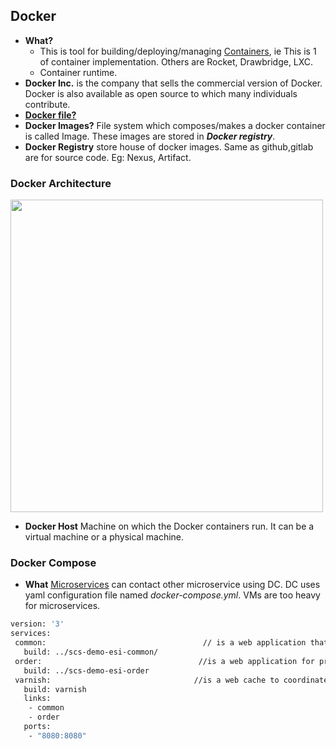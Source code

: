 ## Docker
- **What?** 
  - This is tool for building/deploying/managing [Containers](/System-Design/Concepts/All_About_Containers/Container.md), ie This is 1 of container implementation. Others are Rocket, Drawbridge, LXC.
  - Container runtime.
- **Docker Inc.** is the company that sells the commercial version of Docker. Docker is also available as open source to which many individuals contribute.
- **[Docker file?](Docker_Files)**
- **Docker Images?** File system which composes/makes a docker container is called Image. These images are stored in ***Docker registry***.
- **Docker Registry** store house of docker images. Same as github,gitlab are for source code. Eg: Nexus, Artifact.

### Docker Architecture
<img src="https://i.ibb.co/Hz89jmJ/dc.png" width=500 />

  - **Docker Host** Machine on which the Docker containers run. It can be a virtual machine or a physical machine.

### Docker Compose
- **What** [Microservices](/System-Design/Concepts/MicroServices/What_is_Microservice.md) can contact other microservice using DC. DC uses yaml configuration file named *docker-compose.yml*. VMs are too heavy for microservices.
 ```bash
 version: '3'
services:
  common:                                   // is a web application that is supposed to deliver common artifacts.
    build: ../scs-demo-esi-common/
  order:                                   //is a web application for processing orders.
    build: ../scs-demo-esi-order
  varnish:                                //is a web cache to coordinate the two web applications.
    build: varnish
    links:
     - common
     - order
    ports:
     - "8080:8080"
 ```
